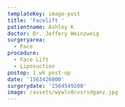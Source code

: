 ```yaml
---
templateKey: image-post
title: 'Facelift '
patientname: Ashley K
doctor: Dr. Jeffery Weinzweig
surgeryarea:
  - Face
procedure:
  - Face Lift
  - Liposuction
postop: 1 wk post-op
date: '1563426000'
surgerydate: '1564549200'
image: /assets/wywln8cvsrsdganz.jpg
---
```


